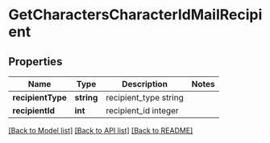 # GetCharactersCharacterIdMailRecipient

## Properties
Name | Type | Description | Notes
------------ | ------------- | ------------- | -------------
**recipientType** | **string** | recipient_type string | 
**recipientId** | **int** | recipient_id integer | 

[[Back to Model list]](../README.md#documentation-for-models) [[Back to API list]](../README.md#documentation-for-api-endpoints) [[Back to README]](../README.md)


